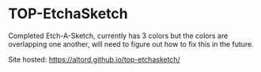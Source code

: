 # TOP-EtchaSketch
Completed Etch-A-Sketch, currently has 3 colors but the colors are overlapping one another, will need to figure out how to fix this in the future.

Site hosted: https://altord.github.io/top-etchasketch/
